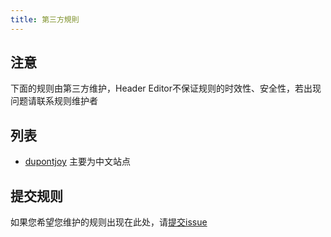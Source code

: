 ```yaml
---
title: 第三方規則
---
```



## 注意

下面的规则由第三方维护，Header Editor不保证规则的时效性、安全性，若出现问题请联系规则维护者

## 列表

* [dupontjoy](https://github.com/dupontjoy/customization/tree/master/Rules/HeaderEditor) 主要为中文站点

## 提交规则

如果您希望您维护的规则出现在此处，请[提交issue](https://github.com/FirefoxBar/HeaderEditor/issues/new)
